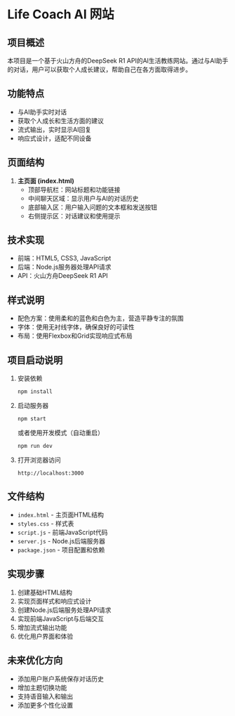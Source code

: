 # Life Coach AI 网站

## 项目概述
本项目是一个基于火山方舟的DeepSeek R1 API的AI生活教练网站。通过与AI助手的对话，用户可以获取个人成长建议，帮助自己在各方面取得进步。

## 功能特点
- 与AI助手实时对话
- 获取个人成长和生活方面的建议
- 流式输出，实时显示AI回复
- 响应式设计，适配不同设备

## 页面结构
1. **主页面 (index.html)**
   - 顶部导航栏：网站标题和功能链接
   - 中间聊天区域：显示用户与AI的对话历史
   - 底部输入区：用户输入问题的文本框和发送按钮
   - 右侧提示区：对话建议和使用提示

## 技术实现
- 前端：HTML5, CSS3, JavaScript
- 后端：Node.js服务器处理API请求
- API：火山方舟DeepSeek R1 API

## 样式说明
- 配色方案：使用柔和的蓝色和白色为主，营造平静专注的氛围
- 字体：使用无衬线字体，确保良好的可读性
- 布局：使用Flexbox和Grid实现响应式布局

## 项目启动说明
1. 安装依赖
   ```
   npm install
   ```

2. 启动服务器
   ```
   npm start
   ```
   或者使用开发模式（自动重启）
   ```
   npm run dev
   ```

3. 打开浏览器访问
   ```
   http://localhost:3000
   ```

## 文件结构
- `index.html` - 主页面HTML结构
- `styles.css` - 样式表
- `script.js` - 前端JavaScript代码
- `server.js` - Node.js后端服务器
- `package.json` - 项目配置和依赖

## 实现步骤
1. 创建基础HTML结构
2. 实现页面样式和响应式设计
3. 创建Node.js后端服务处理API请求
4. 实现前端JavaScript与后端交互
5. 增加流式输出功能
6. 优化用户界面和体验

## 未来优化方向
- 添加用户账户系统保存对话历史
- 增加主题切换功能
- 支持语音输入和输出
- 添加更多个性化设置 
